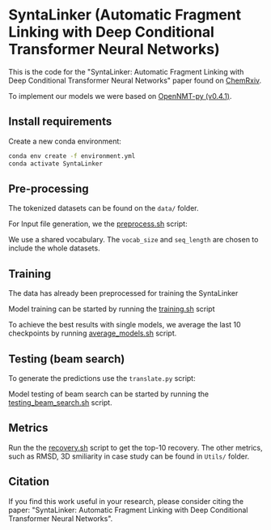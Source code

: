 # SyntaLinker (Automatic Fragment Linking with Deep Conditional Transformer Neural Networks)

This is the code for the "SyntaLinker: Automatic Fragment Linking with Deep Conditional Transformer Neural Networks" paper found on [ChemRxiv](https://ChemRxiv.org/).

To implement our models we were based on [OpenNMT-py (v0.4.1)](http://opennmt.net/OpenNMT-py/).

## Install requirements

Create a new conda environment:

```bash
conda env create -f environment.yml
conda activate SyntaLinker
```

## Pre-processing 

The tokenized datasets can be found on the `data/` folder. 

For Input file generation, we the [preprocess.sh](https://github.com/YuYaoYang2333/SyntaLinker/edit/master/preprocess.sh) script:

We use a shared vocabulary. The `vocab_size` and `seq_length` are chosen to include the whole datasets.


## Training

The data has already been preprocessed for training the SyntaLinker

Model training can be started by running the [training.sh](https://github.com/YuYaoYang2333/SyntaLinker/edit/master/training.sh) script

To achieve the best results with single models, we average the last 10 checkpoints by running [average_models.sh](https://github.com/YuYaoYang2333/SyntaLinker/edit/master/average_models.sh) script.


## Testing (beam search)

To generate the predictions use the `translate.py` script:

Model testing of beam search can be started by running the [testing_beam_search.sh](https://github.com/YuYaoYang2333/SyntaLinker/edit/master/testing_beam_search.sh) script.

## Metrics

Run the the [recovery.sh](https://github.com/YuYaoYang2333/SyntaLinker/edit/master/recovery.sh) script to get the top-10 recovery.
The other metrics, such as RMSD, 3D smiliarity in case study can be found in `Utils/` folder.

## Citation

If you find this work useful in your research, please consider citing the paper:
"SyntaLinker: Automatic Fragment Linking with Deep Conditional Transformer Neural Networks".





